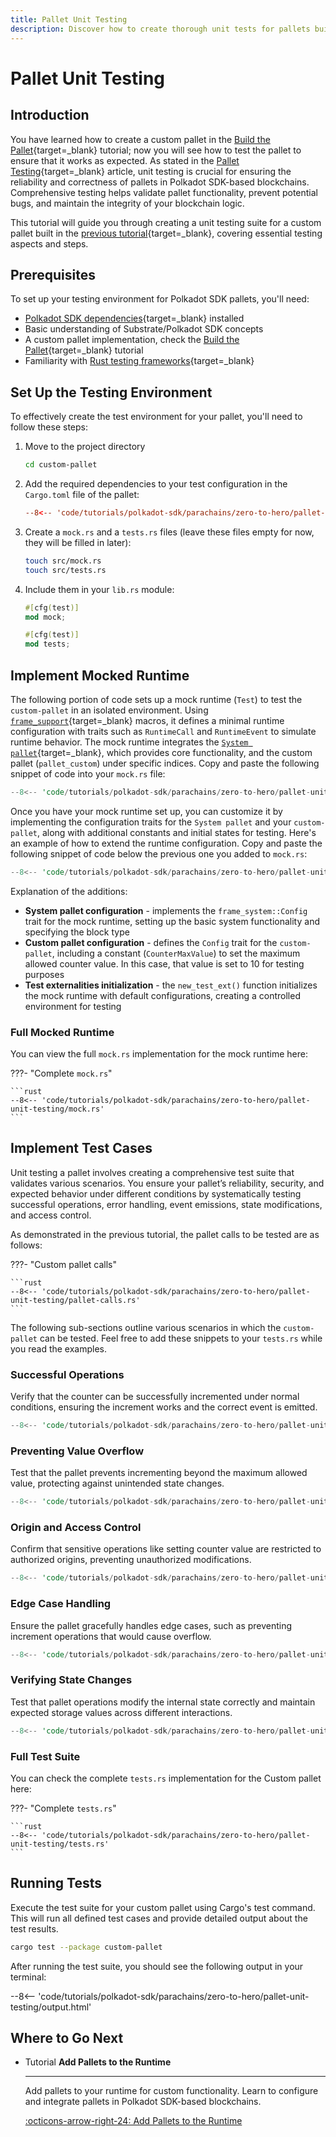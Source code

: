 ```yaml
---
title: Pallet Unit Testing
description: Discover how to create thorough unit tests for pallets built with the Polkadot SDK, using a custom pallet as a practical example.
---
```


# Pallet Unit Testing

## Introduction

You have learned how to create a custom pallet in the [Build the Pallet](/tutorials/polkadot-sdk/parachains/zero-to-hero//build-custom-pallet/){target=\_blank} tutorial; now you will see how to test the pallet to ensure that it works as expected. As stated in the [Pallet Testing](/develop/parachains/customize-parachain/pallet-testing/){target=\_blank} article, unit testing is crucial for ensuring the reliability and correctness of pallets in Polkadot SDK-based blockchains. Comprehensive testing helps validate pallet functionality, prevent potential bugs, and maintain the integrity of your blockchain logic.

This tutorial will guide you through creating a unit testing suite for a custom pallet built in the [previous tutorial](/tutorials/polkadot-sdk/parachains/zero-to-hero/build-custom-pallet/){target=\_blank}, covering essential testing aspects and steps.

## Prerequisites

To set up your testing environment for Polkadot SDK pallets, you'll need:

- [Polkadot SDK dependencies](/develop/parachains/get-started/install-polkadot-sdk/){target=\_blank} installed
- Basic understanding of Substrate/Polkadot SDK concepts
- A custom pallet implementation, check the [Build the Pallet](/tutorials/polkadot-sdk/parachains/build-custom-pallet/){target=\_blank} tutorial
- Familiarity with [Rust testing frameworks](https://doc.rust-lang.org/book/ch11-01-writing-tests.html){target=\_blank}

## Set Up the Testing Environment

To effectively create the test environment for your pallet, you'll need to follow these steps:

1. Move to the project directory

    ```bash
    cd custom-pallet
    ```

2. Add the required dependencies to your test configuration in the `Cargo.toml` file of the pallet:

    ```toml
    --8<-- 'code/tutorials/polkadot-sdk/parachains/zero-to-hero/pallet-unit-testing/cargo-dev-dependencies.toml'
    ```

3. Create a `mock.rs` and a `tests.rs` files (leave these files empty for now, they will be filled in later):

    ```bash
    touch src/mock.rs
    touch src/tests.rs
    ```

4. Include them in your `lib.rs` module:

    ```rust
    #[cfg(test)]
    mod mock;

    #[cfg(test)]
    mod tests;
    ```

## Implement Mocked Runtime

The following portion of code sets up a mock runtime (`Test`) to test the `custom-pallet` in an isolated environment. Using [`frame_support`](https://paritytech.github.io/polkadot-sdk/master/frame_support/index.html){target=\_blank} macros, it defines a minimal runtime configuration with traits such as `RuntimeCall` and `RuntimeEvent` to simulate runtime behavior. The mock runtime integrates the [`System pallet`](https://paritytech.github.io/polkadot-sdk/master/frame_system/index.html){target=\_blank}, which provides core functionality, and the custom pallet (`pallet_custom`) under specific indices. Copy and paste the following snippet of code into your `mock.rs` file:

```rust
--8<-- 'code/tutorials/polkadot-sdk/parachains/zero-to-hero/pallet-unit-testing/mock.rs:1:29'
```

Once you have your mock runtime set up, you can customize it by implementing the configuration traits for the `System pallet` and your `custom-pallet`, along with additional constants and initial states for testing. Here's an example of how to extend the runtime configuration. Copy and paste the following snippet of code below the previous one you added to `mock.rs`:

```rust
--8<-- 'code/tutorials/polkadot-sdk/parachains/zero-to-hero/pallet-unit-testing/mock.rs:30:52'
```

Explanation of the additions:

- **System pallet configuration** - implements the `frame_system::Config` trait for the mock runtime, setting up the basic system functionality and specifying the block type
- **Custom pallet configuration** - defines the `Config` trait for the `custom-pallet`, including a constant (`CounterMaxValue`) to set the maximum allowed counter value. In this case, that value is set to 10 for testing purposes
- **Test externalities initialization** - the `new_test_ext()` function initializes the mock runtime with default configurations, creating a controlled environment for testing

### Full Mocked Runtime

You can view the full `mock.rs` implementation for the mock runtime here:

???- "Complete `mock.rs`"

    ```rust
    --8<-- 'code/tutorials/polkadot-sdk/parachains/zero-to-hero/pallet-unit-testing/mock.rs'
    ```

## Implement Test Cases

Unit testing a pallet involves creating a comprehensive test suite that validates various scenarios. You ensure your pallet’s reliability, security, and expected behavior under different conditions by systematically testing successful operations, error handling, event emissions, state modifications, and access control.

As demonstrated in the previous tutorial, the pallet calls to be tested are as follows:

???- "Custom pallet calls"

    ```rust
    --8<-- 'code/tutorials/polkadot-sdk/parachains/zero-to-hero/pallet-unit-testing/pallet-calls.rs'
    ```

The following sub-sections outline various scenarios in which the `custom-pallet` can be tested. Feel free to add these snippets to your `tests.rs` while you read the examples.

### Successful Operations

Verify that the counter can be successfully incremented under normal conditions, ensuring the increment works and the correct event is emitted.

```rust
--8<-- 'code/tutorials/polkadot-sdk/parachains/zero-to-hero/pallet-unit-testing/tests.rs:42:60'
```

### Preventing Value Overflow

Test that the pallet prevents incrementing beyond the maximum allowed value, protecting against unintended state changes.

```rust
--8<-- 'code/tutorials/polkadot-sdk/parachains/zero-to-hero/pallet-unit-testing/tests.rs:61:75'
```

### Origin and Access Control

Confirm that sensitive operations like setting counter value are restricted to authorized origins, preventing unauthorized modifications.

```rust
--8<-- 'code/tutorials/polkadot-sdk/parachains/zero-to-hero/pallet-unit-testing/tests.rs:16:28'
```

### Edge Case Handling

Ensure the pallet gracefully handles edge cases, such as preventing increment operations that would cause overflow.

```rust
--8<-- 'code/tutorials/polkadot-sdk/parachains/zero-to-hero/pallet-unit-testing/tests.rs:76:90'
```

### Verifying State Changes

Test that pallet operations modify the internal state correctly and maintain expected storage values across different interactions.

```rust
--8<-- 'code/tutorials/polkadot-sdk/parachains/zero-to-hero/pallet-unit-testing/tests.rs:125:141'
```

### Full Test Suite

You can check the complete `tests.rs` implementation for the Custom pallet here:

???- "Complete `tests.rs`"

    ```rust
    --8<-- 'code/tutorials/polkadot-sdk/parachains/zero-to-hero/pallet-unit-testing/tests.rs'
    ```

## Running Tests

Execute the test suite for your custom pallet using Cargo's test command. This will run all defined test cases and provide detailed output about the test results.

```bash
cargo test --package custom-pallet
```

After running the test suite, you should see the following output in your terminal:

--8<-- 'code/tutorials/polkadot-sdk/parachains/zero-to-hero/pallet-unit-testing/output.html'

## Where to Go Next

<div class="grid cards" markdown>

-   <span class="badge tutorial">Tutorial</span> __Add Pallets to the Runtime__

    ---

    Add pallets to your runtime for custom functionality. Learn to configure and integrate pallets in Polkadot SDK-based blockchains.

    [:octicons-arrow-right-24: Add Pallets to the Runtime](/tutorials/polkadot-sdk/parachains/zero-to-hero/add-pallets-to-runtime/)

</div>